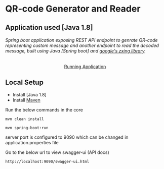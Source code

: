 # QR-code Generator and Reader

## Application used [Java 1.8]

###### Spring boot application exposing REST API endpoint to genrate QR-code representing custom message and another endpoint to read the decoded message, built using Java [Spring boot] and [google's zxing library](https://opensource.google/projects/zxing).

<center>
	<a target='_blank' href='https://spring-boot-qr-code-generator.herokuapp.com/swagger-ui/index.html?configUrl=/v3/api-docs/swagger-config'>Running Application</a>
</center>

## Local Setup

* Install [Java 1.8]
* Install [Maven](https://onurdesk.com/what-is-maven-plugin/)

Run the below commands in the core

```
mvn clean install
```

```
mvn spring-boot:run

```

server port is configured to 9090 which can be changed in application.properties file

Go to the below url to view swagger-ui (API docs)

```
http://localhost:9090/swagger-ui.html
```
